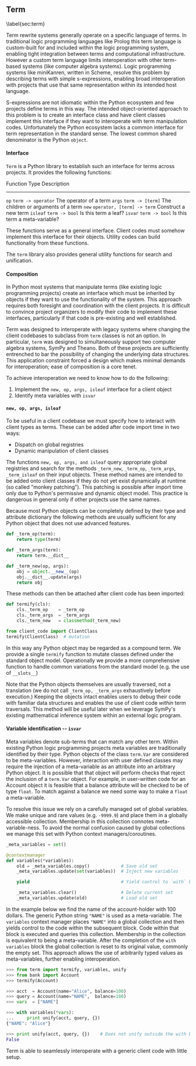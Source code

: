 
Term
----

\label{sec:term}

Term rewrite systems generally operate on a specific language of terms.  In traditional logic programming languages like Prolog this term language is custom-built for and included within the logic programming system, enabling tight integration between terms and computational infrastructure.  However a custom term language limits interoperation with other term-based systems (like computer algebra systems).  Logic programming systems like miniKanren, written in Scheme, resolve this problem by describing terms with simple s-expressions, enabling broad interoperation with projects that use that same representation within its intended host language.

S-expressions are not idiomatic within the Python ecosystem and few projects define terms in this way.  The intended object-oriented approach to this problem is to create an interface class and have client classes implement this interface if they want to interoperate with term manipulation codes. Unfortunately the Python ecosystem lacks a common interface for term representation in the standard sense.  The lowest common shared denominator is the Python `object`.


#### Interface

`Term` is a Python library to establish such an interface for terms across projects.  It provides the following functions:

Function     Type                           Description              
------------ -----------------------------  ------------------------------
`op`         `term -> operator`             The operator of a term
`args`       `term -> [term]`               The children or arguments of a term
`new`        `operator, [term] -> term`     Construct a new term
`isleaf`     `term -> bool`                 Is this term a leaf?
`isvar`      `term -> bool`                 Is this term a meta-variable?

These functions serve as a general interface.  Client codes must somehow implement this interface for their objects.  Utility codes can build functionality from these functions. 

The `term` library also provides general utility functions for search and unification. 


#### Composition

In Python most systems that manipulate terms (like existing logic programming projects) create an interface which must be inherited by objects if they want to use the functionality of the system.  This approach requires both foresight and coordination with the client projects.  It is difficult to convince project organizers to modify their code to implement these interfaces, particularly if that code is pre-existing and well established.

Term was designed to interoperate with legacy systems where changing the client codebases to subclass from `term` classes is not an option.  In particular, `term` was designed to simultaneously support two computer algebra systems, SymPy and Theano.  Both of these projects are sufficiently entrenched to bar the possibility of changing the underlying data structures.  This application constraint forced a design which makes minimal demands for interoperation; ease of composition is a core tenet.

To achieve interoperation we need to know how to do the following:

1.  Implement the `new, op, args, isleaf` interface for a client object 
2.  Identify meta variables with `isvar`

#### `new, op, args, isleaf`

To be useful in a client codebase we must specify how to interact with client types as terms.  These can be added after code import time in two ways:

*   Dispatch on global registries
*   Dynamic manipulation of client classes

The functions `new, op, args, and isleaf` query appropriate global registries and search for the methods `_term_new`, `_term_op`, `_term_args`, `_term_isleaf` on their input objects.  These method names are intended to be added onto client classes if they do not yet exist dynamically at runtime (so called "monkey patching").  This patching is possible after import time only due to Python's permissive and dynamic object model.  This practice is dangerous in general only if other projects use the same names.

Because most Python objects can be completely defined by their type and attribute dictionary the following methods are usually sufficient for any Python object that does not use advanced features.

~~~~~~~~~~~Python
def _term_op(term):
    return type(term)

def _term_args(term):
    return term.__dict__

def _term_new(op, args):
    obj = object.__new__(op)
    obj.__dict__.update(args)
    return obj
~~~~~~~~~~~

These methods can then be attached after client code has been imported:

~~~~~~~~~~~Python
def termify(cls):
    cls._term_op    = _term_op
    cls._term_args  = _term_args
    cls._term_new   = classmethod(_term_new)

from client_code import ClientClass
termify(ClientClass)  # mutation
~~~~~~~~~~~

In this way any Python object may be regarded as a compound term.  We provide a single `termify` function to mutate classes defined under the standard object model.  Operationally we provide a more comprehensive function to handle common variations from the standard model (e.g. the use of `__slots__`)

Note that the Python objects themselves are usually traversed, not a translation (we do not call `_term_op, _term_args` exhaustively before execution.)  Keeping the objects intact enables users to debug their code with familiar data structures and enables the use of client code *within* term traversals.  This method will be useful later when we leverage SymPy's existing mathematical inference system within an external logic program.


#### Variable identification -- `isvar`

Meta variables denote sub-terms that can match any other term.  Within existing Python logic programming projects meta variables are traditionally identified by their type.  Python objects of the class `term.Var` are considered to be meta-variables.  However, interaction with user defined classes may require the injection of a meta-variable as an attribute into an arbitrary Python object.  It is possible that that object will perform checks that reject the inclusion of a `term.Var` object.  For example, in user-written code for an Account object it is feasible that a balance attribute will be checked to be of type `float`.  To match against a balance we need some way to make a `float` a meta-variable.

To resolve this issue we rely on a carefully managed set of global variables.  We make unique and rare values (e.g. `-9999.9`) and place them in a globally accessible collection.  Membership in this collection connotes meta-variable-ness.  To avoid the normal confusion caused by global collections we manage this set with Python context managers/coroutines.

~~~~~~~~~~~~~~Python
_meta_variables = set()

@contextmanager
def variables(*variables):
    old = _meta_variables.copy()            # Save old set
    _meta_variables.update(set(variables))  # Inject new variables

    yield                                   # Yield control to `with` block

    _meta_variables.clear()                 # Delete current set
    _meta_variables.update(old)             # Load old set
~~~~~~~~~~~~~~

In the example below we find the name of the account-holder with 100 dollars.  The generic Python string `"NAME"` is used as a meta-variable.
The `variables` context manager places `"NAME"` into a global collection and then yields control to the code within the subsequent block.  Code within that block is executed and queries this collection.  Membership in the collection is equivalent to being a meta-variable.  After the completion of the `with variables` block the global collection is reset to its original value, commonly the empty set.  This approach allows the use of arbitrarily typed values as meta-variables, further enabling interoperation.

~~~~~~~~~~~~~~Python
>>> from term import termify, variables, unify 
>>> from bank import Account
>>> termify(Account)

>>> acct  = Account(name="Alice", balance=100)
>>> query = Account(name="NAME",  balance=100)
>>> vars  = ["NAME"]

>>> with variables(*vars):
...     print unify(acct, query, {})
{"NAME": "Alice"}

>>> print unify(acct, query, {})    # Does not unify outside the with block 
False
~~~~~~~~~~~~~~

Term is able to seamlessly interoperate with a generic client code with little setup.

